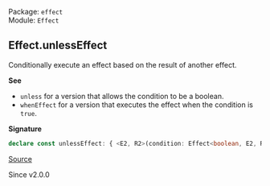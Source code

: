 Package: `effect`<br />
Module: `Effect`<br />

## Effect.unlessEffect

Conditionally execute an effect based on the result of another effect.

**See**

- `unless` for a version that allows the condition to be a boolean.
- `whenEffect` for a version that executes the effect when the condition is `true`.

**Signature**

```ts
declare const unlessEffect: { <E2, R2>(condition: Effect<boolean, E2, R2>): <A, E, R>(self: Effect<A, E, R>) => Effect<Option.Option<A>, E2 | E, R2 | R>; <A, E, R, E2, R2>(self: Effect<A, E, R>, condition: Effect<boolean, E2, R2>): Effect<Option.Option<A>, E | E2, R | R2>; }
```

[Source](https://github.com/Effect-TS/effect/tree/main/packages/effect/src/Effect.ts#L8585)

Since v2.0.0